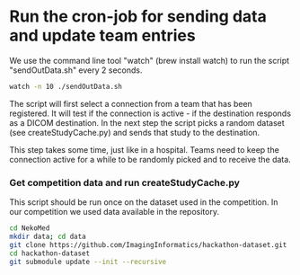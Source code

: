 # Run the cron-job for sending data and update team entries

We use the command line tool "watch" (brew install watch) to run the script "sendOutData.sh" every 2 seconds.

```bash
watch -n 10 ./sendOutData.sh
```

The script will first select a connection from a team that has been registered. It will test if the connection is active - if the destination responds as a DICOM destination. In the next step the script picks a random dataset (see createStudyCache.py) and sends that study to the destination.

This step takes some time, just like in a hospital. Teams need to keep the connection active for a while to be randomly picked and to receive the data.

### Get competition data and run createStudyCache.py

This script should be run once on the dataset used in the competition. In our competition we used data available in the repository.

```bash
cd NekoMed
mkdir data; cd data
git clone https://github.com/ImagingInformatics/hackathon-dataset.git
cd hackathon-dataset
git submodule update --init --recursive
```

